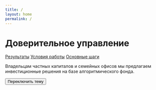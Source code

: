 ```yaml
---
title: /
layout: home
permalink: /
---
```

# Доверительное управление

[Результаты](https://ragve-hub.github.io/console-light/result) 
[Условия работы](https://ragve-hub.github.io/console-light/usloviya) 
[Основные шаги](https://ragve-hub.github.io/console-light/steps)

Владельцам частных капиталов и семейных офисов мы предлагаем инвестиционные решения на базе алгоритмического фонда.


<div>
  <button id="theme-toggle">Переключить тему</button>
</div>
